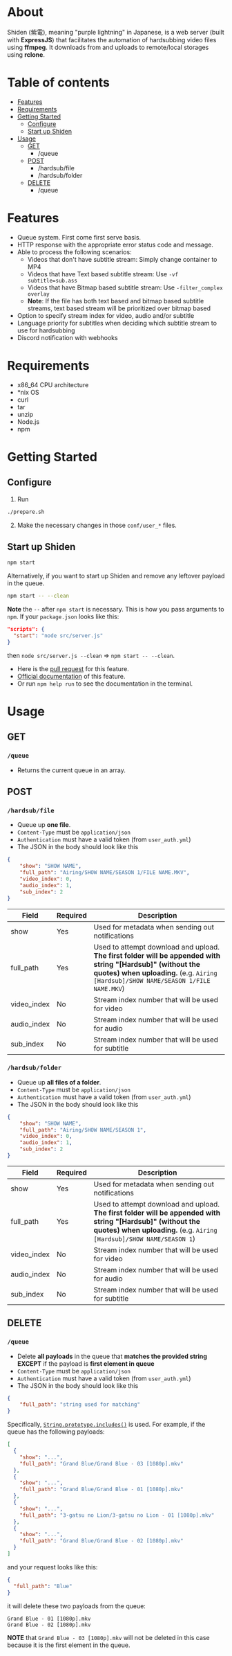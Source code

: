 # About
Shiden (紫電), meaning "purple lightning" in Japanese, is a web server (built with **ExpressJS**) that facilitates the automation of hardsubbing video files using **ffmpeg**.
It downloads from and uploads to remote/local storages using **rclone**.

# Table of contents
- [Features](#features)
- [Requirements](#requirements)
- [Getting Started](#getting-started)
  - [Configure](#configure)
  - [Start up Shiden](#start-up-shiden)
- [Usage](#usage)
  - [GET](#GET)
    - /queue
  - [POST](#POST)
    - /hardsub/file
    - /hardsub/folder
  - [DELETE](#DELETE)
    - /queue

# Features
- Queue system. First come first serve basis.
- HTTP response with the appropriate error status code and message.
- Able to process the following scenarios:
  - Videos that don't have subtitle stream: Simply change container to MP4
  - Videos that have Text based subtitle stream: Use `-vf subtitle=sub.ass`
  - Videos that have Bitmap based subtitle stream: Use `-filter_complex overlay`
  - **Note**: If the file has both text based and bitmap based subtitle streams, text based stream will be prioritized over bitmap based
- Option to specify stream index for video, audio and/or subtitle
- Language priority for subtitles when deciding which subtitle stream to use for hardsubbing
- Discord notification with webhooks

# Requirements
- x86_64 CPU architecture
- \*nix OS
- curl
- tar
- unzip
- Node.js
- npm

# Getting Started

## Configure
1. Run 
```bash
./prepare.sh
```

2. Make the necessary changes in those `conf/user_*` files.

## Start up Shiden
```bash
npm start
```

Alternatively, if you want to start up Shiden and remove any leftover payload in the queue.
```bash
npm start -- --clean
```
**Note** the `--` after `npm start` is necessary. This is how you pass arguments to `npm`. If your `package.json` looks like this:
```json
"scripts": {
  "start": "node src/server.js"
}
```
then `node src/server.js --clean` => `npm start -- --clean`.

- Here is the [pull request](https://github.com/npm/npm/pull/5518) for this feature.
- [Official documentation](https://docs.npmjs.com/cli/run-script) of this feature.
- Or run `npm help run` to see the documentation in the terminal.

# Usage

## GET

### `/queue`
  - Returns the current queue in an array.

## POST

### `/hardsub/file`
  - Queue up **one file**.
  - `Content-Type` must be `application/json`
  - `Authentication` must have a valid token (from `user_auth.yml`)
  - The JSON in the body should look like this
  ```json
  {
      "show": "SHOW NAME",
      "full_path": "Airing/SHOW NAME/SEASON 1/FILE NAME.MKV",
      "video_index": 0,
      "audio_index": 1,
      "sub_index": 2
  }
  ```  

| Field | Required | Description |
| --- | --- | --- |
| show | Yes | Used for metadata when sending out notifications |
| full_path | Yes | Used to attempt download and upload. **The first folder will be appended with string "[Hardsub]" (without the quotes) when uploading.** (e.g. `Airing [Hardsub]/SHOW NAME/SEASON 1/FILE NAME.MKV`)  |
| video_index | No | Stream index number that will be used for video |
| audio_index | No | Stream index number that will be used for audio |
| sub_index | No | Stream index number that will be used for subtitle |


### `/hardsub/folder`
  - Queue up **all files of a folder**.
  - `Content-Type` must be `application/json`
  - `Authentication` must have a valid token (from `user_auth.yml`)
  - The JSON in the body should look like this
  ```json
  {
      "show": "SHOW NAME",
      "full_path": "Airing/SHOW NAME/SEASON 1",
      "video_index": 0,
      "audio_index": 1,
      "sub_index": 2
  }
  ```  

| Field | Required | Description |
| --- | --- | --- |
| show | Yes | Used for metadata when sending out notifications |
| full_path | Yes | Used to attempt download and upload. **The first folder will be appended with string "[Hardsub]" (without the quotes) when uploading.** (e.g. `Airing [Hardsub]/SHOW NAME/SEASON 1`) |
| video_index | No | Stream index number that will be used for video |
| audio_index | No | Stream index number that will be used for audio |
| sub_index | No | Stream index number that will be used for subtitle |

## DELETE

### `/queue`
  - Delete **all payloads** in the queue that **matches the provided string** **EXCEPT** if the payload is **first element in queue**
  - `Content-Type` must be `application/json`
  - `Authentication` must have a valid token (from `user_auth.yml`)
  - The JSON in the body should look like this
  ```json
  {
      "full_path": "string used for matching"
  }
  ```
Specifically, [`String.prototype.includes()`](https://developer.mozilla.org/en-US/docs/Web/JavaScript/Reference/Global_Objects/String/includes) is used. For example, if the queue has the following payloads:
```json
[
  {
    "show": "...",
    "full_path": "Grand Blue/Grand Blue - 03 [1080p].mkv"
  },
  {
    "show": "...",
    "full_path": "Grand Blue/Grand Blue - 01 [1080p].mkv"
  },
  {
    "show": "...",
    "full_path": "3-gatsu no Lion/3-gatsu no Lion - 01 [1080p].mkv"
  },
  {
    "show": "...",
    "full_path": "Grand Blue/Grand Blue - 02 [1080p].mkv"
  }
]
```
and your request looks like this:
```json
{
  "full_path": "Blue"
}
```
it will delete these two payloads from the queue:
```
Grand Blue - 01 [1080p].mkv
Grand Blue - 02 [1080p].mkv
```
**NOTE** that `Grand Blue - 03 [1080p].mkv` will not be deleted in this case because it is the first element in the queue.